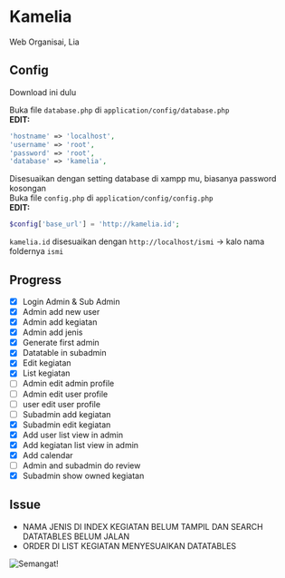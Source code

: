 # Kamelia

Web Organisai, Lia

## Config
Download ini dulu

Buka file ```database.php``` di ```application/config/database.php```  
__EDIT:__
```php
'hostname' => 'localhost',
'username' => 'root',
'password' => 'root',
'database' => 'kamelia',
```
Disesuaikan dengan setting database di xampp mu, biasanya password kosongan  
Buka file ```config.php``` di ```application/config/config.php```  
__EDIT:__

```php
$config['base_url'] = 'http://kamelia.id'; 
```
```kamelia.id``` disesuaikan dengan ```http://localhost/ismi``` -> kalo nama foldernya ```ismi```

## Progress
* [x] Login Admin & Sub Admin
* [x] Admin add new user
* [x] Admin add kegiatan
* [x] Admin add jenis
* [x] Generate first admin
* [x] Datatable in subadmin
* [x] Edit kegiatan
* [x] List kegiatan
* [ ] Admin edit admin profile
* [ ] Admin edit user profile
* [ ] user edit user profile
* [ ] Subadmin add kegiatan
* [x] Subadmin edit kegiatan
* [x] Add user list view in admin
* [x] Add kegiatan list view in admin
* [x] Add calendar
* [ ] Admin and subadmin do review
* [x] Subadmin show owned kegiatan

## Issue
* NAMA JENIS DI INDEX KEGIATAN BELUM TAMPIL DAN SEARCH DATATABLES BELUM JALAN
* ORDER DI LIST KEGIATAN MENYESUAIKAN DATATABLES

![Semangat!](https://i.pinimg.com/originals/7a/d2/81/7ad2818cd9713097dbdbfd20ff4b08dd.png)
